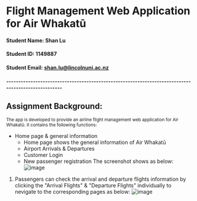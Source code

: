# Flight Management Web Application for Air Whakatū 


#### Student Name: Shan Lu
#### Student ID: 1149887
#### Student Email: shan.lu@lincolnuni.ac.nz

#### ---------------------------------------------------------------------------------------------------
## Assignment Background:
<sub> The app is developed to provide an airline flight management web application for Air Whakatū. 
  It contains the following functions:
  - Home page & general information
    - Home page shows the general information of Air Whakatū
    - Airport Arrivals & Departures
    - Customer Login
    - New passenger registration
  The screenshot shows as below:
  ![image](https://user-images.githubusercontent.com/109211264/198832823-126ed784-9543-4917-a85b-ce5845809ead.png)


  1. Passengers can check the arrival and departure flights information by clicking the "Arrival Flights" & "Departure Flights" individually to nevigate to the corresponding pages as below:
  ![image](https://user-images.githubusercontent.com/109211264/198832635-84cd98d3-1ae9-4fb4-8866-bf4afe47dd01.png)

  



</sub>

